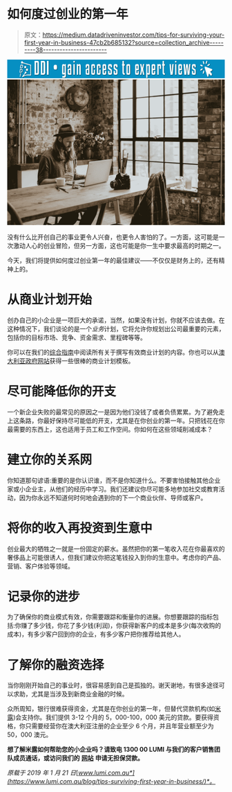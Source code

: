 # 如何度过创业的第一年

> 原文：<https://medium.datadriveninvestor.com/tips-for-surviving-your-first-year-in-business-47cb2b685132?source=collection_archive---------38----------------------->

[![](img/7cc63ccd0dff2f0db21131aa5fac9cea.png)](http://www.track.datadriveninvestor.com/1B9E)![](img/2b0db3eaab08240148d299e9c9543c20.png)

没有什么比开创自己的事业更令人兴奋，也更令人害怕的了。一方面，这可能是一次激动人心的创业冒险，但另一方面，这也可能是你一生中要求最高的时期之一。

今天，我们将提供如何度过创业第一年的最佳建议——不仅仅是财务上的，还有精神上的。

# 从商业计划开始

创办自己的小企业是一项巨大的承诺，当然，如果没有计划，你就不应该去做。在这种情况下，我们谈论的是一个*业务*计划，它将允许你规划出公司最重要的元素，包括你的目标市场、竞争、资金需求、里程碑等等。

你可以在我们的[综合指南](https://www.lumi.com.au/business-loans/how-to-write-an-effective-business-plan)中阅读所有关于撰写有效商业计划的内容。你也可以从[澳大利亚政府网站](https://www.business.gov.au/planning/templates-and-tools/business-plan-template-and-guide)获得一些很棒的商业计划模板。

# 尽可能降低你的开支

一个新企业失败的最常见的原因之一是因为他们没钱了或者负债累累。为了避免走上这条路，你最好保持尽可能低的开支，尤其是在你创业的第一年。只把钱花在你最需要的东西上，这也适用于员工和工作空间。你如何在这些领域削减成本？

# 建立你的关系网

你知道那句谚语:重要的是你认识谁，而不是你知道什么。不要害怕接触其他企业家或小企业主，从他们的经历中学习。我们还建议你尽可能多地参加社交或教育活动，因为你永远不知道何时何地会遇到你的下一个商业伙伴、导师或客户。

# 将你的收入再投资到生意中

创业最大的牺牲之一就是一份固定的薪水。虽然把你的第一笔收入花在你最喜欢的奢侈品上可能很诱人，但我们建议你把这笔钱投入到你的生意中。考虑你的产品、营销、客户体验等领域。

# 记录你的进步

为了确保你的商业模式有效，你需要跟踪和衡量你的进展。你想要跟踪的指标包括:你赚了多少钱，你花了多少钱(利润)，你获得新客户的成本是多少(每次收购的成本)，有多少客户回到你的企业，有多少客户把你推荐给其他人。

# 了解你的融资选择

当你刚刚开始自己的事业时，很容易感到自己是孤独的。谢天谢地，有很多途径可以求助，尤其是当涉及到新商业金融的时候。

众所周知，银行很难获得资金，尤其是在你创业的第一年，但替代贷款机构(如[米露](http://www.lumi.com.au/))会支持你。我们提供 3-12 个月的 5，000-100，000 美元的贷款。要获得资格，你只需要经营你在澳大利亚注册的企业至少 6 个月，并且年营业额至少为 50，000 澳元。

**想了解米露如何帮助您的小企业吗？请致电 1300 00 LUMI 与我们的客户销售团队成员通话，或访问我们的** [**网站**](https://www.lumi.com.au/) **申请无担保贷款。**

*原载于 2019 年 1 月 21 日*[*www.lumi.com.au*](https://www.lumi.com.au/blog/tips-surviving-first-year-in-business/)*。*